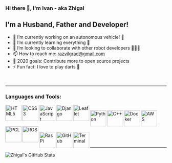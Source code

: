 ### Hi there 👋, I'm Ivan - aka Zhigal

## I'm a Husband, Father and Developer!
- 🔭 I’m currently working on an autonomous vehicle! 🚜
- 🌱 I’m currently learning everything 🤣
- 👯 I’m looking to collaborate with other robot developers 🤖🤖🤖
- 📫 How to reach me: razvilgrad@gmail.com
- 🥅 2020 goals: Contribute more to open source projects
- ⚡ Fun fact: I love to play darts 🎯

<br/>

---

### Languages and Tools:

<img align="left" alt="HTML5" height="50px" src="../assets/html.png?raw=true" />
<img align="left" alt="CSS3" height="50px" src="../assets/css.png?raw=true" />
<img align="left" alt="JavaScript" height="50px" src="../assets/javascript.png?raw=true" />
<img align="left" alt="Django" height="50px" src="../assets/django.jpeg?raw=true" />
<img align="left" alt="Leaflet" height="50px" src="../assets/leaflet.png?raw=true" />

<br/>

<img align="left" alt="Python" height="50px" src="../assets/python.png?raw=true" />
<img align="left" alt="C++" height="50px" src="../assets/cpp.png?raw=true" />
<img align="left" alt="Docker" height="50px" src="../assets/docker.png?raw=true" />
<img align="left" alt="AWS" height="50px" src="../assets/aws.png?raw=true" />
<br/>
<br/>
<img align="left" alt="PCL" height="50px" src="../assets/pcl2.png?raw=true" />
<img align="left" alt="ROS" height="50px" src="../assets/ros.png?raw=true" />
<br/>
<br/>
<img align="left" alt="RasPi" height="50px" src="../assets/raspi.png?raw=true" />
<img align="left" alt="GitHub" height="50px" src="../assets/github.png?raw=true" />
<img align="left" alt="Terminal" height="50px" src="../assets/terminal.png?raw=true" />

<br/>
<br/>

---

<img align="left" alt="Zhigal's GitHub Stats" src="https://github-readme-stats.codestackr.vercel.app/api?username=Zhigal&show_icons=true&hide_border=true&count_private=true" />
